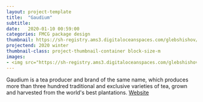```yaml
---
layout: project-template
title:  "Gaudium"
subtitle: 
date:   2020-01-10 00:59:00
categories: FMCG package design
thumbnail: https://sh-registry.ams3.digitaloceanspaces.com/glebshishov/Essential/Essential-1.webp
projectend: 2020 winter
thumbnail-class: project-thumbnail-container block-size-m
images:
- <img src="https://sh-registry.ams3.digitaloceanspaces.com/glebshishov/Essential/Essential-1.webp" class="project-img-parameters img-size-full" alt="Essential-1">
---
```

Gaudium is a tea producer and brand of the same name, which produces more than three hundred traditional and exclusive varieties of tea, grown and harvested from the world's best plantations.
<a href="http://gaudium-global.com/" target="_blank">Website</a>